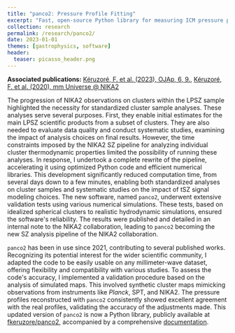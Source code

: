 ```yaml
---
title: "panco2: Pressure Profile Fitting"
excerpt: "Fast, open-source Python library for measuring ICM pressure profiles from tSZ maps"
collection: research
permalink: /research/panco2/
date: 2023-01-01
themes: [gastrophysics, software]
header:
  teaser: picasso_header.png
---
```


**Associated publications:** [Kéruzoré, F. et al. (2023), OJAp, 6, 9.](https://ui.adsabs.harvard.edu/abs/2023OJAp....6E...9K/abstract), [Kéruzoré, F. et al. (2020), mm Universe @ NIKA2](https://ui.adsabs.harvard.edu/abs/2022EPJWC.25700024K/abstract)

The progression of NIKA2 observations on clusters within the LPSZ sample highlighted the necessity for standardized cluster sample analyses.
These analyses serve several purposes.
First, they enable initial estimates for the main LPSZ scientific products from a subset of clusters.
They are also needed to evaluate data quality and conduct systematic studies, examining the impact of analysis choices on final results.
However, the time constraints imposed by the NIKA2 SZ pipeline for analyzing individual cluster thermodynamic properties limited the possibility of running these analyses.
In response, I undertook a complete rewrite of the pipeline, accelerating it using optimized Python code and efficient numerical libraries.
This development significantly reduced computation time, from several days down to a few minutes, enabling both standardized analyses on cluster samples and systematic studies on the impact of tSZ signal modeling choices.
The new software, named `panco2`, underwent extensive validation tests using various numerical simulations.
These tests, based on idealized spherical clusters to realistic hydrodynamic simulations, ensured the software's reliability.
The results were published and detailed in an internal note to the NIKA2 collaboration, leading to `panco2` becoming the new SZ analysis pipeline of the NIKA2 collaboration.

`panco2` has been in use since 2021, contributing to several published works.
Recognizing its potential interest for the wider scientific community, I adapted the code to be easily usable on any millimeter-wave dataset, offering flexibility and compatibility with various studies.
To assess the code's accuracy, I implemented a validation procedure based on the analysis of simulated maps.
This involved synthetic cluster maps mimicking observations from instruments like *Planck*, SPT, and NIKA2.
The pressure profiles reconstructed with `panco2` consistently showed excellent agreement with the real profiles, validating the accuracy of the adjustments made.
This updated version of `panco2` is now a Python library, publicly available at [fkeruzore/panco2](https://github.com/fkeruzore/panco2), accompanied by a comprehensive [documentation](https://panco2.readthedocs.io/en/latest/).
